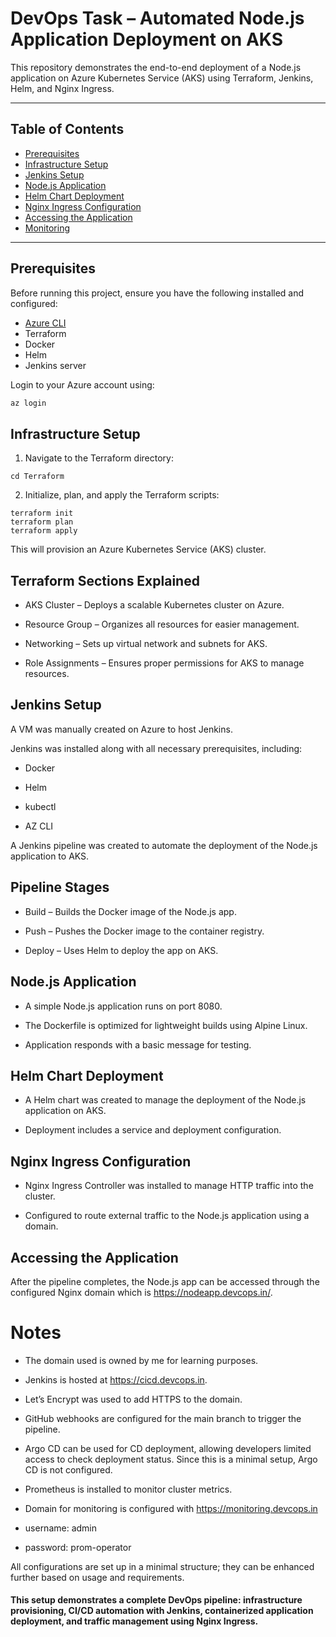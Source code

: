 # DevOps Task – Automated Node.js Application Deployment on AKS

This repository demonstrates the end-to-end deployment of a Node.js application on Azure Kubernetes Service (AKS) using Terraform, Jenkins, Helm, and Nginx Ingress.

---

## Table of Contents
- [Prerequisites](#prerequisites)  
- [Infrastructure Setup](#infrastructure-setup)  
- [Jenkins Setup](#jenkins-setup)  
- [Node.js Application](#nodejs-application)  
- [Helm Chart Deployment](#helm-chart-deployment)  
- [Nginx Ingress Configuration](#nginx-ingress-configuration)  
- [Accessing the Application](#accessing-the-application)  
- [Monitoring](#monitoring) 

---

## Prerequisites
Before running this project, ensure you have the following installed and configured:
- [Azure CLI](https://docs.microsoft.com/en-us/cli/azure/install-azure-cli)  
- Terraform  
- Docker  
- Helm  
- Jenkins server  

Login to your Azure account using:  
```bash
az login
```
## Infrastructure Setup

1. Navigate to the Terraform directory:
```
cd Terraform
```
2. Initialize, plan, and apply the Terraform scripts:
```
terraform init
terraform plan
terraform apply
```

This will provision an Azure Kubernetes Service (AKS) cluster.

## Terraform Sections Explained

- AKS Cluster – Deploys a scalable Kubernetes cluster on Azure.

- Resource Group – Organizes all resources for easier management.

- Networking – Sets up virtual network and subnets for AKS.

- Role Assignments – Ensures proper permissions for AKS to manage resources.


## Jenkins Setup

A VM was manually created on Azure to host Jenkins.

Jenkins was installed along with all necessary prerequisites, including:

- Docker

- Helm

- kubectl

- AZ CLI

A Jenkins pipeline was created to automate the deployment of the Node.js application to AKS.

## Pipeline Stages

- Build – Builds the Docker image of the Node.js app.

- Push – Pushes the Docker image to the container registry.

- Deploy – Uses Helm to deploy the app on AKS.

## Node.js Application

- A simple Node.js application runs on port 8080.

- The Dockerfile is optimized for lightweight builds using Alpine Linux.

- Application responds with a basic message for testing.

## Helm Chart Deployment

- A Helm chart was created to manage the deployment of the Node.js application on AKS.

- Deployment includes a service and deployment configuration.

## Nginx Ingress Configuration

- Nginx Ingress Controller was installed to manage HTTP traffic into the cluster.

- Configured to route external traffic to the Node.js application using a domain.

## Accessing the Application

After the pipeline completes, the Node.js app can be accessed through the configured Nginx domain which is https://nodeapp.devcops.in/.

# Notes

- The domain used is owned by me for learning purposes.

- Jenkins is hosted at https://cicd.devcops.in.

- Let’s Encrypt was used to add HTTPS to the domain.

- GitHub webhooks are configured for the main branch to trigger the pipeline.

- Argo CD can be used for CD deployment, allowing developers limited access to check deployment status. Since this is a minimal setup, Argo CD is not configured.

- Prometheus is installed to monitor cluster metrics.

- Domain for monitoring is configured with https://monitoring.devcops.in

- username: admin
- password: prom-operator

All configurations are set up in a minimal structure; they can be enhanced further based on usage and requirements.

#### This setup demonstrates a complete DevOps pipeline: infrastructure provisioning, CI/CD automation with Jenkins, containerized application deployment, and traffic management using Nginx Ingress.
